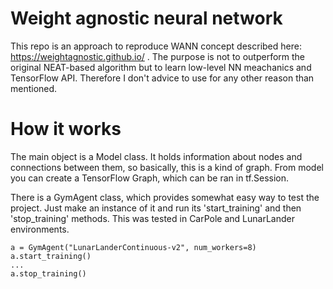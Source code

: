 # Weight agnostic neural network

This repo is an approach to reproduce WANN concept described here: https://weightagnostic.github.io/ . The purpose is not to outperform the original NEAT-based algorithm but to learn low-level NN meachanics and TensorFlow API. Therefore I don't advice to use for any other reason than mentioned.

# How it works

The main object is a Model class. It holds information about nodes and connections between them, so basically, this is a kind of graph. From model you can create a TensorFlow Graph, which can be ran in tf.Session.

There is a GymAgent class, which provides somewhat easy way to test the project. Just make an instance of it and run its 'start_training' and then 'stop_training' methods. This was tested in CarPole and LunarLander environments.
```
a = GymAgent("LunarLanderContinuous-v2", num_workers=8)
a.start_training()
...
a.stop_training()
```
